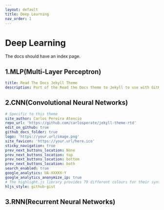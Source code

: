 ```yaml
---
layout: default
title: Deep Learning
nav_order: 1
---
```


# Deep Learning

The docs should have an index page.

## 1.MLP(Multi-Layer Perceptron)


```yml
title: Read The Docs Jekyll Theme
description: Port of the Read the Docs theme to Jekyll to use with GitHub Pages.
```

## 2.CNN(Convolutional Neural Networks)

```yml
# Specific to this theme
site_author: Carlos Pereira Atencio
repo_url: 'https://github.com/carlosperate/jekyll-theme-rtd'
edit_on_github: true
github_docs_folder: true
logo: 'https://your.url/image.png'
site_favicon: 'https://your.url/here.ico'
sticky_navigation: true
prev_next_buttons_location: None
prev_next_buttons_location: top
prev_next_buttons_location: bottom
prev_next_buttons_location: both
search_enabled: true
google_analytics: UA-XXXXX-Y
google_analytics_anonymize_ip: true
# The highlight.js library provides 79 different colours for their syntax highlighting. The default is github-gist.
hljs_style: github-gist
```

## 3.RNN(Recurrent Neural Networks)

